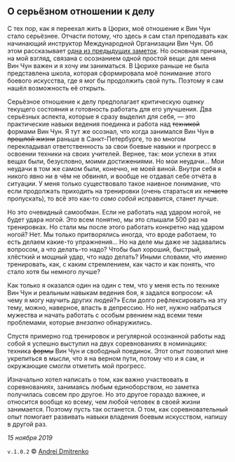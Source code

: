 ## О серьёзном отношении к делу

С тех пор, как я переехал жить в Цюрих, моё отношение к Вин Чун стало серьёзнее. Отчасти потому, что здесь я сам стал преподавать как начинающий инструктор Международной Организации Вин Чун. Об этом рассказывает [одна из предыдущих заметок](../new_school.md). Но основная причина, на мой взгляд, связана с осознанием одной простой вещи: для меня Вин Чун важен и я хочу им заниматься. В Цюрихе раньше не была представлена школа, которая сформировала моё понимание этого боевого искусства, где я мог бы продолжить свой путь. Поэтому я сам нашёл возможность её открыть.

Серьёзное отношение к делу предполагает критическую оценку текущего состояния и готовность работать для его улучшения. Два серьёзных аспекта, которые я сразу выделил для себя, &mdash; это практические навыки ведения поединка и работа над ~~техникой~~ формами Вин Чун. Я тут же осознал, что когда занимался Вин Чун ~~в прошлой жизни~~ раньше в Санкт-Петербурге, то во многом перекладывал ответственность за свои боевые навыки и прогресс в освоении техники на своих учителей. Вернее, так: мои успехи в этих вещах были, безусловно, моими достижениями. Но мои неудачи... Мои неудачи в том же самом были, конечно, не моей виной. Внутри себя я никого явно ни в чём не обвинял, и вообще не отдавал себе отчёта в ситуации. У меня только существовало такое наивное понимание, что если продолжать приходить на тренировки (очень стараться их не~~часто~~ пропускать), то всё это как-то _само собой_ исправится, станет лучше.

Но это очевидный самообман. Если не работать над ударом ногой, не будет удара ногой. Это всем понятно, мы это слышали 500 раз на тренировках. Но стали мы после этого работать конкретно над ударом ногой? Нет. Мы только притворялись иногда, что вроде работаем, то есть делаем какие-то упражнения... Но на деле мы даже не задавались вопросом, а что делать-то надо? Чтобы был хороший, быстрый, хлёсткий и мощный удар, что надо делать? Иными словами, что именно тренировать, как, с каким стремлением, как часто и как понять, что стало хотя бы немного лучше?

Как только я оказался один на один с тем, что у меня есть по технике Вин Чун и реальным навыкам ведения боя, я задался вопросом: &laquo;А чему я могу научить других людей?&raquo;
Если долго рефлексировать на эту тему, можно, наверное, впасть в депрессию. Но нет, нужно набраться мужества и начать работать с особым рвением над всеми теми проблемами, которые _внезапно_ обнаружились.

Спустя примерно год тренировок и регулярной осознанной работы над собой я успешно выступил на двух соревнованиях в номинациях: техника ~~формы~~ Вин Чун и свободный поединок. Этот опыт позволил мне укрепиться в мысли, что я на верном пути, потому что и я сам, и окружающие смогли отметить мой прогресс.

Изначально хотел написать о том, как важно участвовать в соревнованиях, занимаясь любым единоборством, но заметка получилась совсем про другое. Но это другое гораздо важнее, и относится вообще ко всему, чем любой человек в своей жизни занимается. Поэтому пусть так останется. О том, как соревновательный опыт помогает развивать навыки владения боевым искусством, напишу в другой раз.  

_15 ноября 2019_

`v.1.0.2` &copy; [Andrei Dmitrenko](https://finelit.github.io/blog)
